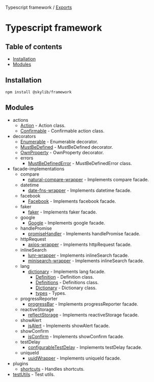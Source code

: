 Typescript framework / [Exports](modules.md)

# Typescript framework

## Table of contents

- [Installation](#installation)
- [Modules](#modules)

## <a name="installation"></a>Installation

    npm install @skylib/framework

## <a name="modules"></a>Modules

- actions
  - [Action](https://ilyub.github.io/typescript-framework/modules/actions_Action.html) - Action class.
  - [Confirmable](https://ilyub.github.io/typescript-framework/modules/actions_Confirmable.html) - Confirmable action class.
- decorators
  - [Enumerable](https://ilyub.github.io/typescript-framework/modules/decorators_Enumerable.html) - Enumerable decorator.
  - [MustBeDefined](https://ilyub.github.io/typescript-framework/modules/decorators_MustBeDefined.html) - MustBeDefined decorator.
  - [OwnProperty](https://ilyub.github.io/typescript-framework/modules/decorators_OwnProperty.html) - OwnProperty decorator.
  - errors
    - [MustBeDefinedError](https://ilyub.github.io/typescript-framework/modules/decorators_errors_MustBeDefinedError.html) - MustBeDefinedError class.
- facade-implementations
  - compare
    - [natural-compare-wrapper](https://ilyub.github.io/typescript-framework/modules/facade_implementations_compare_natural_compare_wrapper.html) - Implements compare facade.
  - datetime
    - [date-fns-wrapper](https://ilyub.github.io/typescript-framework/modules/facade_implementations_datetime_date_fns_wrapper.html) - Implements datetime facade.
  - facebook
    - [Facebook](https://ilyub.github.io/typescript-framework/modules/facade_implementations_facebook_Facebook.html) - Implements facebook facade.
  - faker
    - [faker](https://ilyub.github.io/typescript-framework/modules/facade_implementations_faker_lorem_ipsum_wrapper.html) - Implements faker facade.
  - google
    - [Google](https://ilyub.github.io/typescript-framework/modules/facade_implementations_google_Google.html) - Implements google facade.
  - handlePromise
    - [promiseHandler](https://ilyub.github.io/typescript-framework/modules/facade_implementations_handlePromise_promiseHandler.html) - Implements handlePromise facade.
  - httpRequest
    - [axios-wrapper](https://ilyub.github.io/typescript-framework/modules/facade_implementations_httpRequest_axios_wrapper.html) - Implements httpRequest facade.
  - inlineSearch
    - [lunr-wrapper](https://ilyub.github.io/typescript-framework/modules/facade_implementations_inlineSearch_lunr_wrapper.html) - Implements inlineSearch facade.
    - [minisearch-wrapper](https://ilyub.github.io/typescript-framework/modules/facade_implementations_inlineSearch_minisearch_wrapper.html) - Implements inlineSearch facade.
  - lang
    - [dictionary](https://ilyub.github.io/typescript-framework/modules/facade_implementations_lang_dictionary.html) - Implements lang facade.
      - [Definition](https://ilyub.github.io/typescript-framework/modules/facade_implementations_lang_dictionary_Definition.html) - Definition class.
      - [Definitions](https://ilyub.github.io/typescript-framework/modules/facade_implementations_lang_dictionary_Definitions.html) -  Definitions class.
      - [Dictionary](https://ilyub.github.io/typescript-framework/modules/facade_implementations_lang_dictionary_Dictionary.html) -  Dictionary class.
      - [types](https://ilyub.github.io/typescript-framework/modules/facade_implementations_lang_dictionary_types.html) - Types.
  - progressReporter
    - [progressBar](https://ilyub.github.io/typescript-framework/modules/facade_implementations_progressReporter_progressBar.html) - Implements progressReporter facade.
  - reactiveStorage
    - [reflectStorage](https://ilyub.github.io/typescript-framework/modules/facade_implementations_reactiveStorage_reflectStorage.html) - Implements reactiveStorage facade.
  - showAlert
    - [jsAlert](https://ilyub.github.io/typescript-framework/modules/facade_implementations_showAlert_jsAlert.html) - Implements showAlert facade.
  - showConfirm
    - [jsConfirm](https://ilyub.github.io/typescript-framework/modules/facade_implementations_showConfirm_jsConfirm.html) - Implements showConfirm facade.
  - testDelay
    - [configurableTestDelay](https://ilyub.github.io/typescript-framework/modules/facade_implementations_testDelay_configurableTestDelay.html) - Implements testDelay facade.
  - uniqueId
    - [uuidWrapper](https://ilyub.github.io/typescript-framework/modules/facade_implementations_uniqueId_uuidWrapper.html) - Implements uniqueId facade.
- plugins
  - [shortcuts](https://ilyub.github.io/typescript-framework/modules/plugins_shortcuts.html) - Handles shortcuts.
- [testUtils](https://ilyub.github.io/typescript-framework/modules/testUtils.html) - Test utils.
